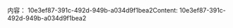 <span data-ttu-id="f5292-101">内容： 10e3ef87-391c-492d-949b-a034d9f1bea2</span><span class="sxs-lookup"><span data-stu-id="f5292-101">Content: 10e3ef87-391c-492d-949b-a034d9f1bea2</span></span>
